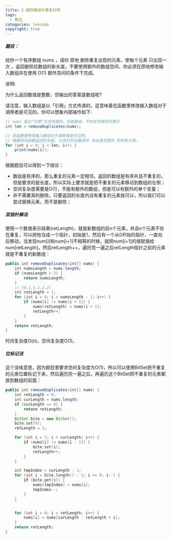 ```yaml
---
title: 2.删除数组中重复的项
tags:
  - 算法
categories: leecode
copyright: true
---
```


##### 题目：

给你一个有序数组 nums ，请你 原地 删除重复出现的元素，使每个元素 只出现一次 ，返回删除后数组的新长度。不要使用额外的数组空间，你必须在原地修改输入数组并在使用 O(1) 额外空间的条件下完成。

说明:

为什么返回数值是整数，但输出的答案是数组呢?

请注意，输入数组是以「引用」方式传递的，这意味着在函数里修改输入数组对于调用者是可见的。你可以想象内部操作如下:

```java
// nums 是以“引用”方式传递的。也就是说，不对实参做任何拷贝
int len = removeDuplicates(nums);

// 在函数里修改输入数组对于调用者是可见的。
// 根据你的函数返回的长度, 它会打印出数组中 该长度范围内 的所有元素。
for (int i = 0; i < len; i++) {
    print(nums[i]);
}
```

根据题目可以得到一下结论：

*   数组是有序的，那么重复的元素一定相邻。返回的数组是有序并且不重复的，但是要求的是长度，所以实际上要求就是把不重复的元素移动到数组的左侧；
*   空间复杂度需要是O(1)，不能有额外的数组，但是可以有额外的单个变量；
*   并不需要真的删除，只要返回的长度内没有重复的元素就可以，所以我们可以尝试替换元素，而不是删除；

##### 双指针解法

使用一个数值表示结果(retLength)，就是新数组的前n个元素，并且n个元素不存在重复，可以把他当成一个指针，初始是1，然后有一个从0开始的指针，一直向后移动，当发现num[i]和num[i+1]不相等的时候，就把num[i+1]的值赋值给num[retLength]，然后retLength++，遍历完一遍之后retLength指针之前的元素就是不重复的新数组：

```java
public int removeDuplicates(int[] nums) {
    int numsLength = nums.length;
    if (numsLength < 2) {
        return numsLength;
    }
    // [0,1,1,1,2,2]
    int retLength = 1;
    for (int i = 0; i < numsLength - 1; i++) {
        if (nums[i] != nums[i + 1]) {
            nums[retLength] = nums[i + 1];
            retLength++;
        }
    }
    return retLength;
}
```

时间复杂度O(n)，空间复杂度O(1)。

##### 位标记法

这个没啥意思，因为题目里要求空间复杂度为O(1)，所以可以使用BitSet把不重复的元素位置标记下来，然后遍历完一遍之后，再遍历这个BitSet把不重复的元素都放到数组的前面：

```java
public int removeDuplicates(int[] nums) {
    int retLength = 0;
    int curLength = nums.length;
    if (curLength == 0) {
        return retLength;
    }
    BitSet bite = new BitSet();
    bite.set(0);
    retLength = 1;

    for (int i = 1; i < curLength; i++) {
        if (nums[i] != nums[i - 1]) {
            bite.set(i);
            retLength++;
        }
    }

    int tmpIndex = curLength - 1;
    for (int i = bite.length() - 1; i >= 0; i--) {
        if (bite.get(i)) {
            nums[tmpIndex] = nums[i];
            tmpIndex--;
        }
    }


    for (int i = 0; i < retLength; i++) {
        nums[i] = nums[curLength - retLength + i];
    }
    return retLength;
}
```

